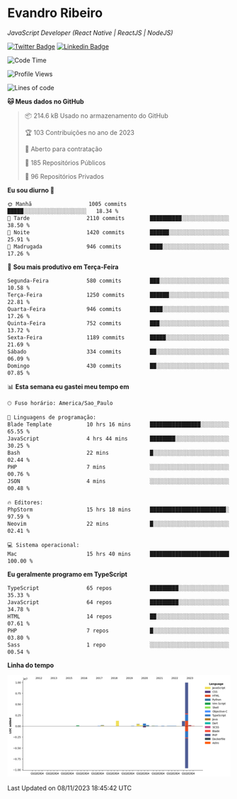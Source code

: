 # Evandro **Ribeiro**

*JavaScript Developer (React Native | ReactJS | NodeJS)*

[![Twitter Badge](https://img.shields.io/badge/-@ribeiroevandro-201B2D?style=flat-square&labelColor=201B2D&logo=twitter&logoColor=white&link=https://twitter.com/ribeiroevandro)](https://twitter.com/ribeiroevandro) 
[![Linkedin Badge](https://img.shields.io/badge/-Evandro%20Ribeiro-201B2D?style=flat-square&logo=Linkedin&logoColor=white&link=https://www.linkedin.com/in/ribeiroevandro)](https://www.linkedin.com/in/ribeiroevandro) 


<!--START_SECTION:waka-->
![Code Time](http://img.shields.io/badge/Code%20Time-3%2C525%20hrs%2037%20mins-blue)

![Profile Views](http://img.shields.io/badge/Visualizac%C3%B5es%20do%20perfil-0-blue)

![Lines of code](https://img.shields.io/badge/Desde%20o%20Hello%20World%20eu%20escrevi-14.6%20million%20linhas%20de%20c%C3%B3digo-blue)

**🐱 Meus dados no GitHub** 

> 📦 214.6 kB Usado no armazenamento do GitHub 
 > 
> 🏆 103 Contribuições no ano de 2023
 > 
> 💼 Aberto para contratação
 > 
> 📜 185 Repositórios Públicos 
 > 
> 🔑 96 Repositórios Privados 
 > 
**Eu sou diurno 🐤** 

```text
🌞 Manhã                  1005 commits        █████░░░░░░░░░░░░░░░░░░░░   18.34 % 
🌆 Tarde                  2110 commits        ██████████░░░░░░░░░░░░░░░   38.50 % 
🌃 Noite                  1420 commits        ██████░░░░░░░░░░░░░░░░░░░   25.91 % 
🌙 Madrugada              946 commits         ████░░░░░░░░░░░░░░░░░░░░░   17.26 % 
```
📅 **Sou mais produtivo em Terça-Feira** 

```text
Segunda-Feira            580 commits         ███░░░░░░░░░░░░░░░░░░░░░░   10.58 % 
Terça-Feira              1250 commits        ██████░░░░░░░░░░░░░░░░░░░   22.81 % 
Quarta-Feira             946 commits         ████░░░░░░░░░░░░░░░░░░░░░   17.26 % 
Quinta-Feira             752 commits         ███░░░░░░░░░░░░░░░░░░░░░░   13.72 % 
Sexta-Feira              1189 commits        █████░░░░░░░░░░░░░░░░░░░░   21.69 % 
Sábado                   334 commits         ██░░░░░░░░░░░░░░░░░░░░░░░   06.09 % 
Domingo                  430 commits         ██░░░░░░░░░░░░░░░░░░░░░░░   07.85 % 
```


📊 **Esta semana eu gastei meu tempo em** 

```text
🕑︎ Fuso horário: America/Sao_Paulo

💬 Linguagens de programação: 
Blade Template           10 hrs 16 mins      ████████████████░░░░░░░░░   65.55 % 
JavaScript               4 hrs 44 mins       ████████░░░░░░░░░░░░░░░░░   30.25 % 
Bash                     22 mins             █░░░░░░░░░░░░░░░░░░░░░░░░   02.44 % 
PHP                      7 mins              ░░░░░░░░░░░░░░░░░░░░░░░░░   00.76 % 
JSON                     4 mins              ░░░░░░░░░░░░░░░░░░░░░░░░░   00.48 % 

🔥 Editores: 
PhpStorm                 15 hrs 18 mins      ████████████████████████░   97.59 % 
Neovim                   22 mins             █░░░░░░░░░░░░░░░░░░░░░░░░   02.41 % 

💻 Sistema operacional: 
Mac                      15 hrs 40 mins      █████████████████████████   100.00 % 
```

**Eu geralmente programo em TypeScript** 

```text
TypeScript               65 repos            █████████░░░░░░░░░░░░░░░░   35.33 % 
JavaScript               64 repos            █████████░░░░░░░░░░░░░░░░   34.78 % 
HTML                     14 repos            ██░░░░░░░░░░░░░░░░░░░░░░░   07.61 % 
PHP                      7 repos             █░░░░░░░░░░░░░░░░░░░░░░░░   03.80 % 
Sass                     1 repo              ░░░░░░░░░░░░░░░░░░░░░░░░░   00.54 % 
```



**Linha do tempo**

![Lines of Code chart](https://raw.githubusercontent.com/ribeiroevandro/ribeiroevandro/main/assets/bar_graph.png)


 Last Updated on 08/11/2023 18:45:42 UTC
<!--END_SECTION:waka-->

